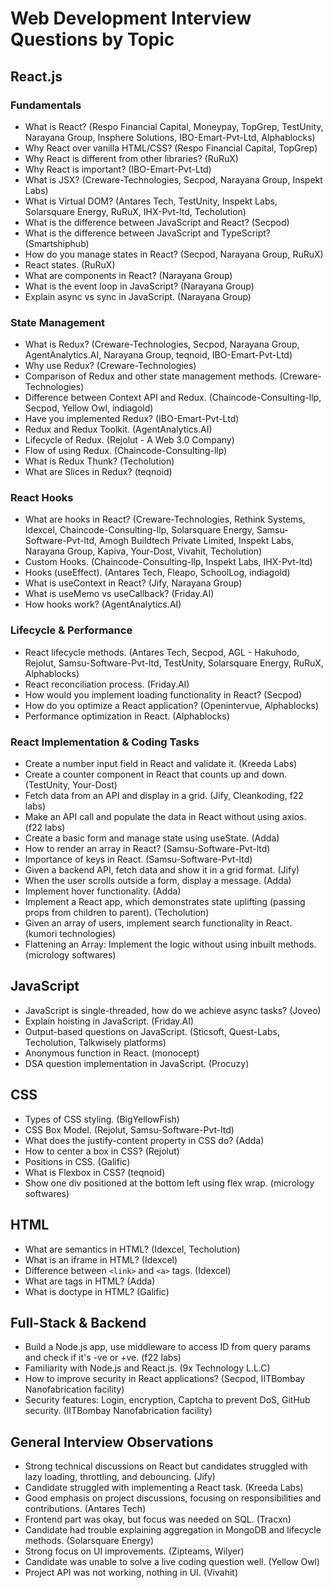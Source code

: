 # Web Development Interview Questions by Topic

## **React.js**
### **Fundamentals**
- What is React? (Respo Financial Capital, Moneypay, TopGrep, TestUnity, Narayana Group, Insphere Solutions, IBO-Emart-Pvt-Ltd, Alphablocks)
- Why React over vanilla HTML/CSS? (Respo Financial Capital, TopGrep)
- Why React is different from other libraries? (RuRuX)
- Why React is important? (IBO-Emart-Pvt-Ltd)
- What is JSX? (Creware-Technologies, Secpod, Narayana Group, Inspekt Labs)
- What is Virtual DOM? (Antares Tech, TestUnity, Inspekt Labs, Solarsquare Energy, RuRuX, IHX-Pvt-ltd, Techolution)
- What is the difference between JavaScript and React? (Secpod)
- What is the difference between JavaScript and TypeScript? (Smartshiphub)
- How do you manage states in React? (Secpod, Narayana Group, RuRuX)
- React states. (RuRuX)
- What are components in React? (Narayana Group)
- What is the event loop in JavaScript? (Narayana Group)
- Explain async vs sync in JavaScript. (Narayana Group)

### **State Management**
- What is Redux? (Creware-Technologies, Secpod, Narayana Group, AgentAnalytics.AI, Narayana Group, teqnoid, IBO-Emart-Pvt-Ltd)
- Why use Redux? (Creware-Technologies)
- Comparison of Redux and other state management methods. (Creware-Technologies)
- Difference between Context API and Redux. (Chaincode-Consulting-llp, Secpod, Yellow Owl, indiagold)
- Have you implemented Redux? (IBO-Emart-Pvt-Ltd)
- Redux and Redux Toolkit. (AgentAnalytics.AI)
- Lifecycle of Redux. (Rejolut - A Web 3.0 Company)
- Flow of using Redux. (Chaincode-Consulting-llp)
- What is Redux Thunk? (Techolution)
- What are Slices in Redux? (teqnoid)

### **React Hooks**
- What are hooks in React? (Creware-Technologies, Rethink Systems, Idexcel, Chaincode-Consulting-llp, Solarsquare Energy, Samsu-Software-Pvt-ltd, Amogh Buildtech Private Limited, Inspekt Labs, Narayana Group, Kapiva, Your-Dost, Vivahit, Techolution)
- Custom Hooks. (Chaincode-Consulting-llp, Inspekt Labs, IHX-Pvt-ltd)
- Hooks (useEffect). (Antares Tech, Fleapo, SchoolLog, indiagold)
- What is useContext in React? (Jify, Narayana Group)
- What is useMemo vs useCallback? (Friday.AI)
- How hooks work? (AgentAnalytics.AI)

### **Lifecycle & Performance**
- React lifecycle methods. (Antares Tech, Secpod, AGL - Hakuhodo, Rejolut, Samsu-Software-Pvt-ltd, TestUnity, Solarsquare Energy, RuRuX, Alphablocks)
- React reconciliation process. (Friday.AI)
- How would you implement loading functionality in React? (Secpod)
- How do you optimize a React application? (Openintervue, Alphablocks)
- Performance optimization in React. (Alphablocks)

### **React Implementation & Coding Tasks**
- Create a number input field in React and validate it. (Kreeda Labs)
- Create a counter component in React that counts up and down. (TestUnity, Your-Dost)
- Fetch data from an API and display in a grid. (Jify, Cleankoding, f22 labs)
- Make an API call and populate the data in React without using axios. (f22 labs)
- Create a basic form and manage state using useState. (Adda)
- How to render an array in React? (Samsu-Software-Pvt-ltd)
- Importance of keys in React. (Samsu-Software-Pvt-ltd)
- Given a backend API, fetch data and show it in a grid format. (Jify)
- When the user scrolls outside a form, display a message. (Adda)
- Implement hover functionality. (Adda)
- Implement a React app, which demonstrates state uplifting (passing props from children to parent). (Techolution)
- Given an array of users, implement search functionality in React. (kumori technologies)
- Flattening an Array: Implement the logic without using inbuilt methods. (micrology softwares)

## **JavaScript**
- JavaScript is single-threaded, how do we achieve async tasks? (Joveo)
- Explain hoisting in JavaScript. (Friday.AI)
- Output-based questions on JavaScript. (Sticsoft, Quest-Labs, Techolution, Talkwisely platforms)
- Anonymous function in React. (monocept)
- DSA question implementation in JavaScript. (Procuzy)

## **CSS**
- Types of CSS styling. (BigYellowFish)
- CSS Box Model. (Rejolut, Samsu-Software-Pvt-ltd)
- What does the justify-content property in CSS do? (Adda)
- How to center a box in CSS? (Rejolut)
- Positions in CSS. (Galific)
- What is Flexbox in CSS? (teqnoid)
- Show one div positioned at the bottom left using flex wrap. (micrology softwares)

## **HTML**
- What are semantics in HTML? (Idexcel, Techolution)
- What is an iframe in HTML? (Idexcel)
- Difference between `<link>` and `<a>` tags. (Idexcel)
- What are tags in HTML? (Adda)
- What is doctype in HTML? (Galific)

## **Full-Stack & Backend**
- Build a Node.js app, use middleware to access ID from query params and check if it's -ve or +ve. (f22 labs)
- Familiarity with Node.js and React.js. (9x Technology L.L.C)
- How to improve security in React applications? (Secpod, IITBombay Nanofabrication facility)
- Security features: Login, encryption, Captcha to prevent DoS, GitHub security. (IITBombay Nanofabrication facility)

## **General Interview Observations**
- Strong technical discussions on React but candidates struggled with lazy loading, throttling, and debouncing. (Jify)
- Candidate struggled with implementing a React task. (Kreeda Labs)
- Good emphasis on project discussions, focusing on responsibilities and contributions. (Antares Tech)
- Frontend part was okay, but focus was needed on SQL. (Tracxn)
- Candidate had trouble explaining aggregation in MongoDB and lifecycle methods. (Solarsquare Energy)
- Strong focus on UI improvements. (Zipteams, Wilyer)
- Candidate was unable to solve a live coding question well. (Yellow Owl)
- Project API was not working, nothing in UI. (Vivahit)
